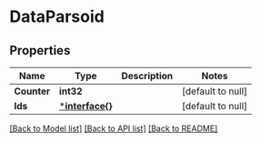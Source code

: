 # DataParsoid

## Properties
Name | Type | Description | Notes
------------ | ------------- | ------------- | -------------
**Counter** | **int32** |  | [default to null]
**Ids** | [***interface{}**](interface{}.md) |  | [default to null]

[[Back to Model list]](../README.md#documentation-for-models) [[Back to API list]](../README.md#documentation-for-api-endpoints) [[Back to README]](../README.md)


